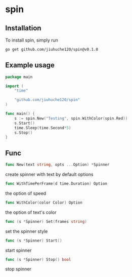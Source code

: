 # spin

## Installation

To install spin, simply run

~~~bash
go get github.com/jiuhuche120/spin@v0.1.0
~~~

## Example usage

~~~go
package main

import (
	"time"

	"github.com/jiuhuche120/spin"
)

func main() {
	s := spin.New("Testing", spin.WithColor(spin.Red))
	s.Start()
	time.Sleep(time.Second*5)
	s.Stop()
}

~~~

## Func

~~~go
func New(text string, opts ...Option) *Spinner
~~~

create spinner with text by default options

~~~go
func WithTimePerFrame(d time.Duration) Option
~~~

the option of speed

~~~go
func WithColor(color Color) Option 
~~~

the option of text's color

~~~go
func (s *Spinner) Set(frames string)
~~~

set the spinner style

~~~go
func (s *Spinner) Start() 
~~~

start spinner

~~~go
func (s *Spinner) Stop() bool 
~~~

stop spinner
